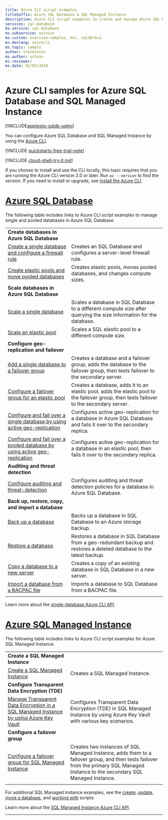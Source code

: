 ```yaml
---
title: Azure CLI script examples
titleSuffix: Azure SQL Database & SQL Managed Instance 
description: Azure CLI script examples to create and manage Azure SQL Database and Azure SQL Managed Instance 
services: sql-database
ms.service: sql-database
ms.subservice: service
ms.custom: overview-samples, mvc, sqldbrb=2
ms.devlang: azurecli
ms.topic: sample
author: stevestein
ms.author: sstein
ms.reviewer:
ms.date: 02/03/2019
---
```


# Azure CLI samples for Azure SQL Database and SQL Managed Instance 
 
[!INCLUDE[appliesto-sqldb-sqlmi](../includes/appliesto-sqldb-sqlmi.md)]

You can configure Azure SQL Database and SQL Managed Instance by using the <a href="/cli/azure">Azure CLI</a>.

[!INCLUDE [quickstarts-free-trial-note](../../../includes/quickstarts-free-trial-note.md)]

[!INCLUDE [cloud-shell-try-it.md](../../../includes/cloud-shell-try-it.md)]

If you choose to install and use the CLI locally, this topic requires that you are running the Azure CLI version 2.0 or later. Run `az --version` to find the version. If you need to install or upgrade, see [Install the Azure CLI](/cli/azure/install-azure-cli).

# [Azure SQL Database](#tab/single-database)

The following table includes links to Azure CLI script examples to manage single and pooled databases in Azure SQL Database. 

| | |
|---|---|
|**Create databases in Azure SQL Database**||
| [Create a single database and configure a firewall rule](scripts/create-and-configure-database-cli.md) | Creates an SQL Database and configures a server-level firewall rule. |
| [Create elastic pools and move pooled databases](scripts/move-database-between-elastic-pools-cli.md) | Creates elastic pools, moves pooled databases, and changes compute sizes. |
|**Scale databases in Azure SQL Database**||
| [Scale a single database](scripts/monitor-and-scale-database-cli.md) | Scales a database in SQL Database to a different compute size after querying the size information for the database. |
| [Scale an elastic pool](scripts/scale-pool-cli.md) | Scales a SQL elastic pool to a different compute size. |
|**Configure geo-replication and failover**||
| [Add a single database to a failover group](scripts/add-database-to-failover-group-cli.md)| Creates a database and a failover group, adds the database to the failover group, then tests failover to the secondary server. |
| [Configure a failover group for an elastic pool](../../sql-database/scripts/sql-database-add-elastic-pool-to-failover-group-cli.md) | Creates a database, adds it to an elastic pool, adds the elastic pool to the failover group, then tests failover to the secondary server. |
| [Configure and fail over a single database by using active geo-replication](../../sql-database/scripts/sql-database-setup-geodr-and-failover-database-cli.md)| Configures active geo-replication for a database in Azure SQL Database and fails it over to the secondary replica. |
| [Configure and fail over a pooled database by using active geo-replication](../../sql-database/scripts/sql-database-setup-geodr-and-failover-pool-cli.md)| Configures active geo-replication for a database in an elastic pool, then fails it over to the secondary replica. |
| **Auditing and threat detection** |
| [Configure auditing and threat-detection](../../sql-database/scripts/sql-database-auditing-and-threat-detection-cli.md)| Configures auditing and threat detection policies for a database in Azure SQL Database. |
| **Back up, restore, copy, and import a database**||
| [Back up a database](../../sql-database/scripts/sql-database-backup-database-cli.md)| Backs up a database in SQL Database to an Azure storage backup. |
| [Restore a database](../../sql-database/scripts/sql-database-restore-database-cli.md)| Restores a database in SQL Database from a geo-redundant backup and restores a deleted database to the latest backup. |
| [Copy a database to a new server](../../sql-database/scripts/sql-database-copy-database-to-new-server-cli.md) | Creates a copy of an existing database in SQL Database in a new server. |
| [Import a database from a BACPAC file](../../sql-database/scripts/sql-database-import-from-bacpac-cli.md)| Imports a database to SQL Database from a BACPAC file. |
|||

Learn more about the [single-database Azure CLI API](single-database-manage.md#the-azure-cli).

# [Azure SQL Managed Instance](#tab/managed-instance)

The following table includes links to Azure CLI script examples for Azure SQL Managed Instance.

| | |
|---|---|
| **Create a SQL Managed Instance**||
| [Create a SQL Managed Instance](../../sql-database/scripts/sql-database-create-configure-managed-instance-cli.md)| Creates a SQL Managed Instance. |
| **Configure Transparent Data Encryption (TDE)**||
| [Manage Transparent Data Encryption in a SQL Managed Instance by using Azure Key Vault](../../sql-database/scripts/transparent-data-encryption-byok-sql-managed-instance-cli.md)| Configures Transparent Data Encryption (TDE) in SQL Managed Instance by using Azure Key Vault with various key scenarios. |
|**Configure a failover group**||
| [Configure a failover group for SQL Managed Instance](../../sql-database/scripts/sql-database-add-managed-instance-to-failover-group-cli.md) | Creates two instances of SQL Managed Instance, adds them to a failover group, and then tests failover from the primary SQL Managed Instance to the secondary SQL Managed Instance. |
|||

For additional SQL Managed Instance examples, see the [create](https://blogs.msdn.microsoft.com/sqlserverstorageengine/20../../create-azure-sql-managed-instance-using-azure-cli/), [update](https://blogs.msdn.microsoft.com/sqlserverstorageengine/20../../modify-azure-sql-database-managed-instance-using-azure-cli/), [move a database](https://blogs.msdn.microsoft.com/sqlserverstorageengine/20../../cross-instance-point-in-time-restore-in-azure-sql-database-managed-instance/), and [working with](https://medium.com/azure-sqldb-managed-instance/working-with-sql-managed-instance-using-azure-cli-611795fe0b44) scripts.

Learn more about the [SQL Managed Instance Azure CLI API](../managed-instance/api-references-create-manage-instance.md#azure-cli-create-and-configure-managed-instances).

---
